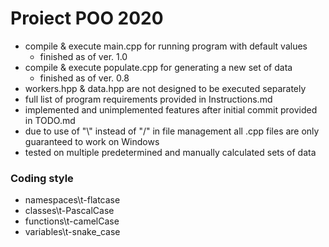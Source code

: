 # Proiect POO 2020
* compile & execute main.cpp for running program with default values
    * finished as of ver. 1.0
* compile & execute populate.cpp for generating a new set of data
    * finished as of ver. 0.8
* workers.hpp & data.hpp are not designed to be executed separately
* full list of program requirements provided in Instructions.md
* implemented and unimplemented features after initial commit provided in TODO.md
* due to use of "\\" instead of "/" in file management all .cpp files are only guaranteed to work on Windows
* tested on multiple predetermined and manually calculated sets of data

### Coding style
* namespaces\t-flatcase
* classes\t-PascalCase
* functions\t-camelCase
* variables\t-snake_case
